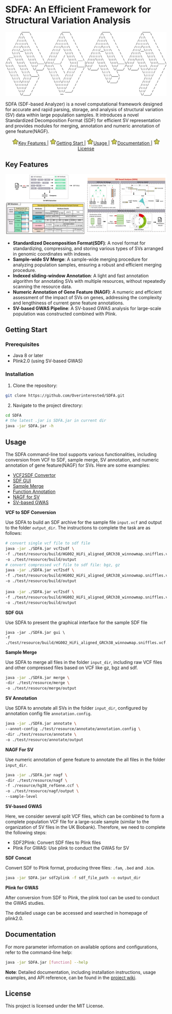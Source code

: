 # SDFA: An Efficient Framework for Structural Variation Analysis



<div align="center"> 
    <img src="assets/logo.png" alt="SDFA Logo" width="800" height="200"> 
</div>

SDFA (SDF-based Analyzer) is a novel computational framework designed for accurate and rapid parsing, storage, and analysis of structural variation (SV) data within large population samples. It introduces a novel Standardized Decomposition Format (SDF) for efficient SV representation and provides modules for merging, annotation and numeric annotation of gene feature(NAGF).

<p align="center">
    <a href="#key-features">
        <img src="./assets/xingxing.png" width=20 alt="*">Key Features
    </a>
    |
    <a href="#getting-start">
        <img src="./assets/xingxing.png" width=20 alt="*">Getting Start
    </a>
    |
    <a href="#usage">
        <img src="./assets/xingxing.png" width=20 alt="*">Usage
    </a>
    |
    <a href="#documentation">
        <img src="./assets/xingxing.png" width=20 alt="*">Documentation
    </a>
    |
    <a href="#license">
        <img src="./assets/xingxing.png" width=20 alt="*">License
    </a>
</p>

## Key Features

<img src="./assets/github_overview.png" alt="SDFA Framework"></img>

- **Standardized Decomposition Format(SDF)**: A novel format for standardizing, compressing, and storing various types of SVs arranged in genomic coordinates with indexes.
- **Sample-wide SV Merge**: A sample-wide merging procedure for analyzing population samples, ensuring a robust and efficient merging procedure.
- **Indexed sliding-window Annotation**: A light and fast annotation algorithm for annotating SVs with multiple resources, without repeatedly scanning the resource data.
- **Numeric Annotation of Gene Feature (NAGF)**: A numeric and efficient assessment of the impact of SVs on genes, addressing the complexity and lengthiness of current gene feature annotations.
- **SV-based GWAS Pipeline**: A SV-based GWAS analysis for large-scale population was constructed combined with Plink.

## Getting Start

### Prerequisites

- Java 8 or later
- Plink2.0 (using SV-based GWAS)

### Installation

1. Clone the repository:

```bash
git clone https://github.com/Overinterested/SDFA.git
```

2. Navigate to the project directory:

```bash
cd SDFA
# the latest .jar is SDFA.jar in current dir
java -jar SDFA.jar -h  
```

## Usage

The SDFA command-line tool supports various functionalities, including conversion from VCF to SDF, sample merge, SV annotation, and numeric annotation of gene feature(NAGF) for SVs. Here are some examples:

- <a href="#vcf2sdf">VCF2SDF Convertor</a>
- <a href="#gui">SDF GUI</a>
- <a href="#merge">Sample Merge</a>
- <a href="#annotation">Function Annotation</a>
- <a href="#nagf">NAGF for SV</a>
- <a href="#sv_gwas">SV-based GWAS</a>

<a name="vcf2sdf"></a>
**VCF to SDF Conversion**

Use SDFA to build an SDF archive for the sample file `input.vcf` and output to the folder `output_dir`. The instructions to complete the task are as follows:

```bash
# convert single vcf file to sdf file
java -jar ./SDFA.jar vcf2sdf \
-f ./test/resource/build/HG002_HiFi_aligned_GRCh38_winnowmap.sniffles.vcf \
-o ./test/resource/build/output
# convert compressed vcf file to sdf file: bgz, gz
java -jar ./SDFA.jar vcf2sdf \
-f ./test/resource/build/HG002_HiFi_aligned_GRCh38_winnowmap.sniffles.vcf.bgz \
-o ./test/resource/build/output

java -jar ./SDFA.jar vcf2sdf \
-f ./test/resource/build/HG002_HiFi_aligned_GRCh38_winnowmap.sniffles.vcf.gz \
-o ./test/resource/build/output

```

<a name="gui"></a>**SDF GUi**

Use SDFA to present the graphical interface for the sample SDF file

```shell
java -jar ./SDFA.jar gui \
-f ./test/resource/build/HG002_HiFi_aligned_GRCh38_winnowmap.sniffles.vcf.sdf
```

<a name="merge"></a>**Sample Merge**

Use SDFA to merge all files in the folder `input_dir`, including raw VCF files and other compressed files based on VCF like gz, bgz and sdf.

```bash
java -jar ./SDFA.jar merge \
-dir ./test/resource/merge \
-o ./test/resource/merge/output
```

<a name="annotation"></a>**SV Annotation**

Use SDFA to annotate all SVs in the folder `input_dir`, configured by annotation config file `annotation.config`.

```bash
java -jar ./SDFA.jar annotate \
--annot-config ./test/resource/annotate/annotation.config \
-dir ./test/resource/annotate \
-o ./test/resource/annotate/output
```

<a name="ngf"></a>**NAGF For SV**

Use numeric annotation of gene feature to annotate the all files in the folder `input_dir`.

```bash
java -jar ./SDFA.jar nagf \
-dir ./test/resource/nagf \
-f ./resource/hg38_refGene.ccf \
-o ./test/resource/nagf/output \
--sample-level
```
<a name="sv_gwas"></a>**SV-based GWAS**

Here, we consider several split VCF files, which can be combined to form a complete population VCF file for a large-scale sample (similar to the organization of SV files in the UK Biobank). Therefore, we need to complete the following steps:

- <a name="#SDF2Plink">SDF2Plink</a>: Convert SDF files to Plink files
- <a name="#plink">Plink For GWAS</a>: Use plink to conduct the GWAS for SV

<a name="SDF2Plink"></a>**SDF Concat**

Convert SDF to Plink format, producing three files: `.fam`, `.bed` and `.bim`.

```bash
java -jar SDFA.jar sdf2plink -f sdf_file_path -o output_dir
```
<a name="plink"></a>**Plink for GWAS**

After conversion from SDF to Plink, the plink tool can be used to conduct the GWAS studies.

The detailed usage can be accessed and searched in homepage of plink2.0.

## Documentation

For more parameter information on available options and configurations, refer to the command-line help:

```bash
java -jar SDFA.jar [function] --help
```

**Note**: Detailed documentation, including installation instructions, usage examples, and API reference, can be found in the [project wiki](https://github.com/Overinterested/SDFA/wiki).

## License

This project is licensed under the MIT License.
